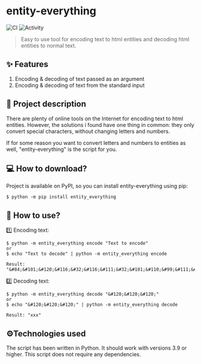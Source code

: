 # entity-everything
![CI](https://github.com/danrog303/entity-everything/actions/workflows/build.yml/badge.svg)
![Activity](https://shields.io/github/last-commit/danrog303/entity-everything)
>  Easy to use tool for encoding text to html entities and decoding html entities to normal text. 

## ✨ Features
1. Encoding & decoding of text passed as an argument
2. Encoding & decoding of text from the standard input

## 📝 Project description
There are plenty of online tools on the Internet for encoding text to html entities. However, the solutions i found have one thing in common: they only convert special characters, without changing letters and numbers.

If for some reason you want to convert letters and numbers to entities as well, "entity-everything" is the script for you.

## 💻 How to download?
Project is available on PyPI, so you can install entity-everything using pip:
```
$ python -m pip install entity_everything
```


## 🔧 How to use?
1️⃣ Encoding text:
```
$ python -m entity_everything encode "Text to encode"
or
$ echo "Text to decode" | python -m entity_everything encode
```
```
Result: "&#84;&#101;&#120;&#116;&#32;&#116;&#111;&#32;&#101;&#110;&#99;&#111;&#100;&#101;"
```
2️⃣ Decoding text:
```
$ python -m entity_everything decode "&#120;&#120;&#120;"
or
$ echo "&#120;&#120;&#120;" | python -m entity_everything decode
```
```
Result: "xxx"
```


## ⚙️Technologies used
The script has been written in Python.
It should work with versions 3.9 or higher.
This script does not require any dependencies.

